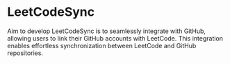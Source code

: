 # LeetCodeSync

Aim to develop LeetCodeSync is to seamlessly integrate with GitHub, allowing users to link their GitHub accounts with LeetCode. 
This integration enables effortless synchronization between LeetCode and GitHub repositories. 
